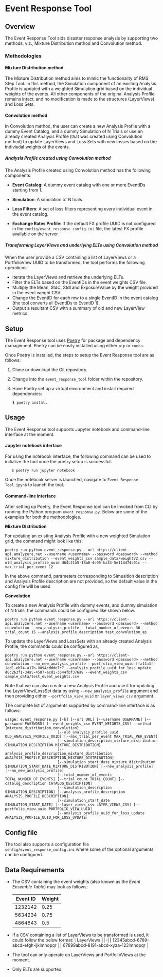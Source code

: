 # Event Response Tool

## Overview

The Event Response Tool aids disaster response analysis by supporting two methods, viz., Mixture Distribution method and Convolution method.

### Methodologies

#### Mixture Distribution method

The Mixture Distribution method aims to mimic the functionality of RMS Step Tool. In this method, the Simulation component of an existing Analysis Profile is updated with a weighted Simulation grid based on the individual weights of the events. All other components of the original Analysis Profile remains intact, and no modification is made to the structures (LayerViews) and Loss Sets.

#### Convolution method

In Convolution method, the user can create a new Analysis Profile with a dummy Event Catalog, and a dummy Simulation of N Trials or use an already created Analysis Profile (that was created using Convolution method) to update LayerViews and Loss Sets with new losses based on the indiviudal weights of the events. 

##### Analysis Profile created using Convolution method

The Analysis Profile created using Convolution method has the following components:

- **Event Catalog**: A dummy event catalog with one or more EventIDs starting from 1.

- **Simulation**: A simulation of N trials.

- **Loss Filters**: A set of loss filters representing every individual event in the event catalog.

- **Exchange Rates Profile**: If the default FX profile UUID is not configured in the `config/event_response_config.ini` file,
  the latest FX profile available on the server.

##### Transforming LayerViews and underlying ELTs using Convolution method

When the user provide a CSV containing a list of LayerViews or a PortfolioView UUID to be transformed, the tool performs the following operations:

- Iterate the LayerViews and retrieve the underlying ELTs.
- Filter the ELTs based on the EventIDs in the event weights CSV file.
- Multiply the Mean, StdC, StdI and ExposureValue by the weight provided in the event weight CSV.
- Change the EventID for each row to a single EventID in the event catalog (the tool converts all EventIDs to EventID 1).
- Output a resultant CSV with a summary of old and new LayerView metrics.

## Setup

The Event Response tool uses [Poetry](https://python-poetry.org/) for
package and dependency management. Poetry can be easily installed
using either `pip` or `conda`.

Once Poetry is installed, the steps to setup the Event Response tool are as follows:

1. Clone or download the Git repository.

1. Change into the `event_response_tool` folder within the repository.

1. Have Poetry set up a virtual environment and install required
   dependencies:

   ```shell
   $ poetry install
   ```

## Usage

The Event Response tool supports Jupyter notebook and command-line interface at the moment.

#### Jupyter notebook interface

For using the notebook interface, the following command can be used to initialize the tool once the poetry setup is successful:

```shell
   $ poetry run jupyter notebook
```

Once the notebook server is launched, navigate to `Event Response Tool.ipynb` to launch the tool.

#### Command-line interface

After setting up Poetry, the Event Response tool can be invoked from CLI by running the Python program `event_response.py`. Below are some of the examples for both the methodologies.

**Mixture Distribution** 

For updating an existing Analysis Profile with a new weighted Simulation grid, the command might look like this:

```shell
poetry run python event_response.py --url https://client-api.analyzere.net --username <username> --password <password> --method mixture_distribution --event_weights_csv sample_data/weightV2.csv --old_analysis_profile_uuid d64c21b5-18a0-4c05-ba34-5e114474c01c --max_trial_per_event 12
```

In the above command, parameters corresponding to Simualtion description and Analysis Profile description are not provided, so the default value in the config file will be used. 

**Convolution** 

To create a new Analysis Profile with dummy events, and dummy simulation of N trials, the commands could be configured like shown below.

```shell
poetry run python event_response.py --url https://client-api.analyzere.net --username <username> --password <password> --method convolution --new_analysis_profile --total_number_of_events 30 --trial_count 15 --analysis_profile_description test_convolution_ap
```

To update the LayerViews and LossSets with an already created Analysis Profile, the commands could be configured as,

```shell
poetry run python event_response.py --url https://client-api.analyzere.net --username <username> --password <password> --method convolution --no_new_analysis_profile --portfolio_view_uuid ffa44a3f-1ed1-eb74-a17b-0094cddde7c7 --analysis_profile_uuid_for_loss_update d0c263f1-34a5-4587-acd1-3644fbf376a8 --event_weights_csv sample_data/test_event_weights.csv
```
Note that we can also create a new Analysis Profile and use it for updating the LayerView/LossSet data by using `--new_analysis_profile` argument and then providing either `--portfolio_view_uuid` or `layer_views_csv` argument.

The complete list of arguments supported by command-line interface is as follows:
```shell
usage: event_response.py [-h] [--url URL] [--username USERNAME] [--password PASSWORD] [--event_weights_csv EVENT_WEIGHTS_CSV] --method {mixture_distribution,convolution}
                        [--old_analysis_profile_uuid OLD_ANALYSIS_PROFILE_UUID] [--max_trial_per_event MAX_TRIAL_PER_EVENT]
                        [--simulation_description_mixture_distribution SIMULATION_DESCRIPTION_MIXTURE_DISTRIBUTION]
                        [--analysis_profile_description_mixture_distribution ANALYSIS_PROFILE_DESCRIPTION_MIXTURE_DISTRIBUTION]
                        [--simulation_start_date_mixture_distribution SIMULATION_START_DATE_MIXTURE_DISTRIBUTION] [--new_analysis_profile] [--no_new_analysis_profile]
                        [--total_number_of_events TOTAL_NUMBER_OF_EVENTS] [--trial_count TRIAL_COUNT] [--catalog_description CATALOG_DESCRIPTION]
                        [--simulation_description SIMULATION_DESCRIPTION] [--analysis_profile_description ANALYSIS_PROFILE_DESCRIPTION]
                        [--simulation_start_date SIMULATION_START_DATE] [--layer_views_csv LAYER_VIEWS_CSV] [--portfolio_view_uuid PORTFOLIO_VIEW_UUID]
                        [--analysis_profile_uuid_for_loss_update ANALYSIS_PROFILE_UUID_FOR_LOSS_UPDATE]
```

## Config file
The tool also supports a configuration file `config/event_response_config.ini` where some of the optional arguments can be configured.

## Data Requirements

- The CSV containing the event weights (also known as the *Event Ensemble Table*) may look as follows:

  | Event ID | Weight |
  |-|-|
  | 1232142 | 0.25 |
  | 5634234 | 0.75 |
  | 4864843 | 0.5 |

- If a CSV containing a list of LayerViews to be transformed is used, it could follow the below format:
  | LayerViews |
  |-|
  | 12345abcd-6789-abcd-efgh-ijklmnopqr |
  | 67899abcd-8191-abcd-xyza-123lmnopqr |

- The tool can only operate on LayerViews and PortfolioViews at the moment.

- Only ELTs are supported.
